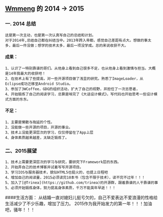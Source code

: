 [Wmmeng](https://github.com/Wmmeng) 的 2014 -> 2015
-------------
### 一. 2014 总结
	这是第一次主动，也是第一次认真写自己的总结和计划。
	对于2014年,总结自己都在纠结当中。2013年跨入帝都，感觉自己差距有点大。想做的事太多，最后一件没做；想学的技术太多，最后一项没学成。总的来说收获不大。  

#### 成果：
	1、认识了一特别靠谱的哥们。从他身上看到自己很多不足，也从他身上看到激情与担当。大概是14年我最大的收获吧！
	2、在技术上有了些提高，对一些开源项目做了浅显的研究。熟悉了ImageLoader，从Eclipse成功迁移至Android Studio。
	3、参加了3WCoffee，GDG的组织活动，扩大了自己的视野，并担任了一次志愿者，
	4、开始锻炼了自己的阅读学习，总算是啃完了《大话设计模式》，写代码也开始思考一些设计模式方面的东东。 

#### 不足：
	1、主要是懒散与拖延的个性。
	2、没能做一些开源的项目，开源的事业。
	3、技术上没能更深层次的学习，仅仅停留在了App上层
	4、身体素质越来越差，太缺乏锻炼了。

### 二、2015展望
	1、技术上需要更深层次的学习与研究，要研究下Framework层的东西。
	2、开始弄自己的技术博客并试着写写开源项目。
	3、学习IOS与服务器技术，貌似HTML5也挺火的，也提上日程吧
	4、增加自己的阅读量，2015必须读完10本书（包含不限于技术），读不完不过年！！！
	5、加入了[@Trinea](https://github.com/trinea)的开源群，跟着靠谱的人干靠谱的事
	5、必须开始锻炼身体，努力提高身体素质，千万不能英年早逝！！！
####生活方面：
	从结婚一直对媳妇儿挺亏欠的，自己不爱表达不爱浪漫的性格给生活减少了不少乐趣，增加了压力。
	2015作为我开始发力的第一年！！！加油吧，骚年！！！
